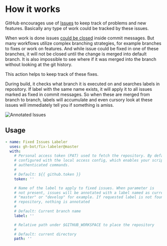 # How it works

GitHub encourages use of [Issues](https://guides.github.com/features/issues) to keep track of problems and new features. Basically any type of work could be tracked by these issues.

When work is done issues [could be closed](https://help.github.com/en/enterprise/2.16/user/github/managing-your-work-on-github/closing-issues-using-keywords) inside commit messages. But many workflows utilize complex branching strategies, for example branches to fixes or work on features. And while issue could be fixed in one of these branches, it will not be closed until the change is merged into default branch.
It is also impossible to see where if it was merged into the branch without looking at the git history.

This action helps to keep track of these fixes.

During build, it checks what branch it is executed on and searches labels in repository. If label with the same name exists, it will apply it to all issues marked as fixed in commit messages. So when these are merged from branch to branch, labels will accumulate and even cursory look at these issues will immediately tell you if something is amiss.

![Annotated Issues](https://raw.githubusercontent.com/gh-bot/fix-labeler/master/pics/screenshot.png "Annotated Issues")

## Usage

```yaml
- name: Fixed Issues Labeler
  uses: gh-bot/fix-labeler@master
  with:
    # Personal access token (PAT) used to fetch the repository. By default the PAT is
    # configured with the local access config, which enables your scripts to run
    # authenticated commands.
    #
    # Default: ${{ github.token }}
    token: ''

    # Name of the label to apply to fixed issues. When parameter is 
    # not present, issues will be annotated with a label named as current branch, 
    # "master" or "develop" for example. If requested label is not found in the 
    # repository, nothing is annotated
    #
    # Default: Current branch name
    label: ''

    # Relative path under $GITHUB_WORKSPACE to place the repository
    #
    # Default: current directory
    path: ''
```
